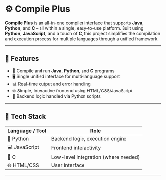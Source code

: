 # ⚙️ Compile Plus

**Compile Plus** is an all-in-one compiler interface that supports **Java**, **Python**, and **C** – all within a single, easy-to-use platform. Built using **Python**, **JavaScript**, and a touch of **C**, this project simplifies the compilation and execution process for multiple languages through a unified framework.

---

## 🚀 Features

- 🔁 Compile and run **Java**, **Python**, and **C** programs
- 🖥️ Single unified interface for multi-language support
- 📊 Real-time output and error handling
- 🌐 Simple, interactive frontend using HTML/CSS/JavaScript
- 🧠 Backend logic handled via Python scripts

---

## 📂 Tech Stack

| Language / Tool | Role |
|-----------------|------|
| 🐍 Python        | Backend logic, execution engine |
| 💻 JavaScript   | Frontend interactivity |
| 💠 C            | Low-level integration (where needed) |
| 🌐 HTML/CSS     | User Interface |

---


